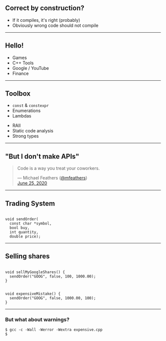 ## Correct by construction?

<ul>
<li class="fragment">If it compiles, it's right<span class="fragment"> (probably)</span></li>
<li class="fragment">Obviously wrong code should not compile</li>
</ul>

---

## Hello!

* Games
* C++ Tools
* Google / YouTube
* Finance

---

## Toolbox

<div class=w40>

* `const` & `constexpr`
* Enumerations
* Lambdas

</div>

<div class=w60>

* RAII
* Static code analysis
* Strong types

</div>

---

## "But I don't make APIs"

<div>

<blockquote><p>Code is a way you treat your coworkers.</p>&mdash; Michael Feathers (<a href="https://twitter.com/mfeathers">@mfeathers</a>) <a href="https://twitter.com/mfeathers/status/1276275603465887744?ref_src=twsrc%5Etfw"><br>June 25, 2020</a></blockquote>

</div>

---

## Trading System

<pre><code class="cpp" data-trim>
void sendOrder(
  const char *symbol, 
  bool buy, 
  int quantity, 
  double price); 
</code></pre>

---

## Selling shares

<pre><code class="cpp" data-line-numbers data-trim>
void sellMyGoogleShares() {
  sendOrder("GOOG", false, 100, 1000.00); 
}
</code></pre>

<pre class="fragment"><code class="cpp" data-line-numbers data-trim>
void expensiveMistake() {
  sendOrder("GOOG", false, 1000.00, 100); 
}
</code></pre>

---

### But what about warnings?

```
$ gcc -c -Wall -Werror -Wextra expensive.cpp
$
```
